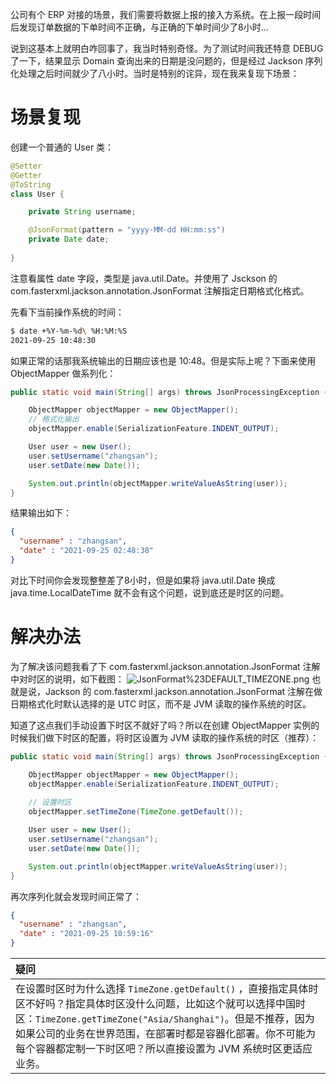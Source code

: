 公司有个 ERP 对接的场景，我们需要将数据上报的接入方系统。在上报一段时间后发现订单数据的下单时间不正确，与正确的下单时间少了8小时...

说到这基本上就明白咋回事了，我当时特别奇怪。为了测试时间我还特意 DEBUG 了一下，结果显示 Domain 查询出来的日期是没问题的，但是经过 Jackson 序列化处理之后时间就少了八小时。当时是特别的诧异，现在我来复现下场景：

# 场景复现

创建一个普通的 User 类：

```java
@Setter
@Getter
@ToString
class User {

    private String username;

    @JsonFormat(pattern = "yyyy-MM-dd HH:mm:ss")
    private Date date;
    
}
```

注意看属性 date 字段，类型是 java.util.Date。并使用了 Jsckson 的 com.fasterxml.jackson.annotation.JsonFormat 注解指定日期格式化格式。

先看下当前操作系统的时间：

```bash
$ date +%Y-%m-%d\ %H:%M:%S
2021-09-25 10:48:30
```

如果正常的话那我系统输出的日期应该也是 10:48。但是实际上呢？下面来使用 ObjectMapper 做系列化：

```java
public static void main(String[] args) throws JsonProcessingException {

    ObjectMapper objectMapper = new ObjectMapper();
    // 格式化输出
    objectMapper.enable(SerializationFeature.INDENT_OUTPUT);

    User user = new User();
    user.setUsername("zhangsan");
    user.setDate(new Date());

    System.out.println(objectMapper.writeValueAsString(user));
}
```

结果输出如下：

```json
{
  "username" : "zhangsan",
  "date" : "2021-09-25 02:48:38"
}
```

对比下时间你会发现整整差了8小时，但是如果将 java.util.Date 换成 java.time.LocalDateTime 就不会有这个问题，说到底还是时区的问题。

# 解决办法

为了解决该问题我看了下 com.fasterxml.jackson.annotation.JsonFormat  注解中对时区的说明，如下截图：
![JsonFormat%23DEFAULT_TIMEZONE.png](http://java-media.knowledge.ituknown.cn/jackson/JsonFormat%23DEFAULT_TIMEZONE.png)
也就是说，Jackson 的 com.fasterxml.jackson.annotation.JsonFormat 注解在做日期格式化时默认选择的是 UTC 时区，而不是 JVM 读取的操作系统的时区。

知道了这点我们手动设置下时区不就好了吗？所以在创建 ObjectMapper 实例的时候我们做下时区的配置，将时区设置为 JVM 读取的操作系统的时区（推荐）：

```java
public static void main(String[] args) throws JsonProcessingException {

    ObjectMapper objectMapper = new ObjectMapper();
    objectMapper.enable(SerializationFeature.INDENT_OUTPUT);
    
    // 设置时区
    objectMapper.setTimeZone(TimeZone.getDefault());

    User user = new User();
    user.setUsername("zhangsan");
    user.setDate(new Date());

    System.out.println(objectMapper.writeValueAsString(user));
}
```

再次序列化就会发现时间正常了：

```json
{
  "username" : "zhangsan",
  "date" : "2021-09-25 10:59:16"
}
```

| **疑问** |
| :--- |
| 在设置时区时为什么选择 `TimeZone.getDefault()` ，直接指定具体时区不好吗？指定具体时区没什么问题，比如这个就可以选择中国时区：`TimeZone.getTimeZone("Asia/Shanghai")`。但是不推荐，因为如果公司的业务在世界范围，在部署时都是容器化部署。你不可能为每个容器都定制一下时区吧？所以直接设置为 JVM 系统时区更适应业务。 |

